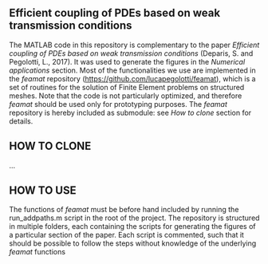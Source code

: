 Efficient coupling of PDEs based on weak transmission conditions
---

The MATLAB code in this repository is complementary to the paper *Efficient coupling of PDEs based on weak transmission conditions* (Deparis, S. and Pegolotti, L., 2017). It was used to generate the figures in the *Numerical applications* section. Most of the functionalities we use are implemented in the *feamat* repository (https://github.com/lucapegolotti/feamat), which is a set of routines for the solution of Finite Element problems on structured meshes. Note that the code is not particularly optimized, and therefore *feamat* should be used only for prototyping purposes. The *feamat* repository is hereby included as submodule: see *How to clone* section for details.

HOW TO CLONE
---
...

HOW TO USE
---
The functions of *feamat* must be before hand included by running the run_addpaths.m script in the root of the project. The repository is structured in multiple folders, each containing the scripts for generating the figures of a particular section of the paper. Each script is commented, such that it should be possible to follow the steps without knowledge of the underlying *feamat* functions
